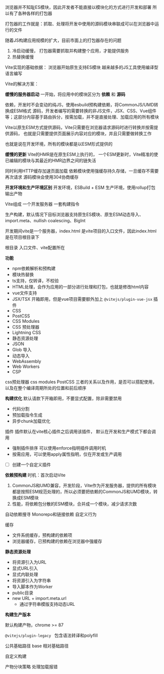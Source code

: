 浏览器并不知耻ES模块，因此开发者不能直接以模块化的方式进行开发和部署
所以有了各种各样的打包器

打包器的工作就是：抓取、处理将开发中使用的源码模块串联成可以在浏览器中运行的文件

随着JS构建应用规模的扩大，目前市面上的打包器存在的问题
1. 冷启动缓慢， 打包器需要抓取并构建整个应用，才能提供服务
2. 热替换缓慢

Vite实现的基础依据：
浏览器开始原生支持ES模块
越来越多的JS工具使用编译型语言编写

Vite的解决方案：

**缓慢的服务器启动**
一开始，将应用中的模块区分为 **依赖** 和 **源码**

依赖，开发时不会变动的纯JS，使用esbuild预构建依赖，将CommonJS/UMD转换成ESM格式
源码，开发者编写的需要转换的非JS文件，JSX、CSS、Vue组件等；这部分内容基于路由拆分，按需加载，并不是直接处理、加载应用的所有模块

Vite以原生ESM方式提供源码，Vite只需要在浏览器请求源码时进行转换并按需提供源码，
也就是只需要提供页面展示内容对应的模块，并且只需要做转换工作

也就是说在开发环境，所有的模块都是以ESM形式提供的


**缓慢的更新**
Vite的HMR是在原生ESM上执行的，
一个ESM更新时，Vite精准的使已编辑的模块与其最近的HMR边界之间的链失活

同时利用HTTP缓存加速页面加载
依赖模块使用强缓存持久存储，一旦缓存不需要再次请求
源码模块会使用304协商缓存

**开发环境和生产环境区别**
开发环境，ESBuild + ESM
生产环境，使用rollup打包输出产物


Vite组成
一个开发服务器
一套构建指令

生产构建，默认情况下目标浏览器支持原生ES模块、原生ESM动态导入、import.meta、nullish coalescing、BigInt



开发期间vite是一个服务器，index.html 是vite项目的入口文件，因此index.html
是在项目根目录下

根目录
入口文件、vite配置所在



**功能**
+ npm依赖解析和预构建
+ 模块热替换
+ ts支持，仅转译，不校验
+ HTML处理，会作为应用的一部分进行处理和打包，也就是修改html内容
+ vue文件支持
+ JSX/TSX  开箱即用，但是vue项目需要额外加上 `@vitejs/plugin-vue-jsx` 插件
+ CSS
+ PostCSS
+ CSS Modules
+ CSS 预处理器
+ Lightning CSS
+ 静态资源处理
+ JSON
+ Glob 导入
+ 动态导入
+ WebAssembly
+ Web Workers
+ CSP

css预处理器
css modules
PostCSS 
三者的关系以及作用，是否可以搭配使用，以及在整个编译周期所处的位置和前后顺序

**构建优化**
默认请款下开箱即用，不要显式配置，除非需要禁用
+ 代码分割
+ 预加载指令生成
+ 异步chunk加载优化


插件
插件默认在vite核心插件之后调用该插件，
默认在开发和生产模式下都会调用
+ 强制插件排序  可以使用enforce指明插件调用时机
+ 按需应用，可以使用apply属性指明，仅在开发或生产调用

- [ ] 创建一个自定义插件


**依赖预构建**
时机：首次启动Vite
1. CommonJS和UMD兼容，开发阶段，Vite作为开发服务器，提供的所有模块都是按照ESM规范处理的，所以必须要把依赖的CommonJS和UMD模块，转换成ESM模块
2. 性能，将依赖包分散的ESM模块，合并成一个模块，减少请求次数


自动依赖搜寻
Monorepo和链接依赖
自定义行为

缓存
+ 文件系统缓存，预构建的依赖项
+ 浏览器缓存，已预构建的依赖在浏览器中强缓存


**静态资源处理**
+ 将资源引入为URL
+ 显式URL引入
+ 显式内联处理
+ 将资源引入为字符串
+ 导入脚本作为Worker
+ public目录
+ new URL + import.meta.url
	+ 通过字符串模版支持动态URL

**构建生产版本**

默认构建产物，chrome >= 87

`@vitejs/plugin-legacy `
包含语法转译和polyfill



公共基础路径 
base
相对基础路径

自定义构建

产物分块策略
处理加载报错

